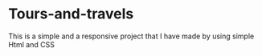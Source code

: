 # Tours-and-travels
This is a simple and a responsive project  that I have made by using simple Html and CSS 
